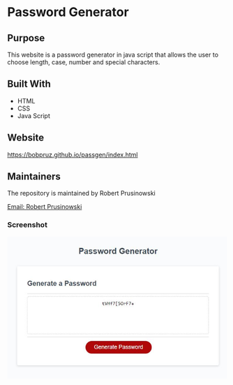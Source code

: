 # Password Generator

## Purpose
This website is a password generator in java script that allows the user to choose length, case, number and special characters.

## Built With
* HTML
* CSS
* Java Script

## Website
https://bobpruz.github.io/passgen/index.html

## Maintainers

The repository is maintained by Robert Prusinowski

<a href="mailto:bobpruz@gmail.com">Email: Robert Prusinowski</a>

### Screenshot 

![Screenshot](passgen.jpg)